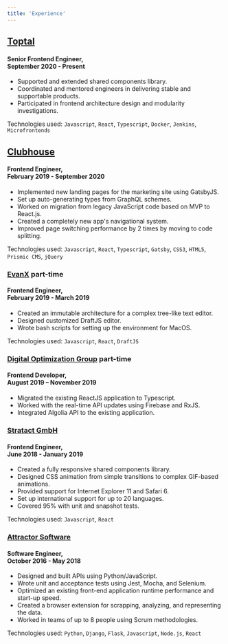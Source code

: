 ```yaml
---
title: 'Experience'
---
```


## <a href="https://toptal.com" target="_blank" rel="noopener noreferrer">Toptal</a>

#### Senior Frontend Engineer,<br/>September 2020 - Present

- Supported and extended shared components library.
- Coordinated and mentored engineers in delivering stable and supportable products.
- Participated in frontend architecture design and modularity investigations.

Technologies used: `Javascript`, `React`, `Typescript`, `Docker`, `Jenkins`, `Microfrontends`

## <a href="https://clubhouse.io" target="_blank" rel="noopener noreferrer">Clubhouse</a>

#### Frontend Engineer,<br/>February 2019 - September 2020

- Implemented new landing pages for the marketing site using GatsbyJS.
- Set up auto-generating types from GraphQL schemes.
- Worked on migration from legacy JavaScript code based on MVP to React.js.
- Created a completely new app's navigational system.
- Improved page switching performance by 2 times by moving to code splitting.

Technologies used: `Javascript`, `React`, `Typescript`, `Gatsby`, `CSS3`, `HTML5`, `Prismic CMS`, `jQuery`

### <a href="https://www.linkedin.com/company/evanx/" target="_blank" rel="noopener noreferrer">EvanX</a> <span class="sticker">part-time</span>

#### Frontend Engineer,<br/>February 2019 - March 2019

- Created an immutable architecture for a complex tree-like text editor.
- Designed customized DraftJS editor.
- Wrote bash scripts for setting up the environment for MacOS.

Technologies used: `Javascript`, `React`, `DraftJS`

### <a href="https://www.digitaloptgroup.com/" target="_blank" rel="noopener noreferrer">Digital Optimization Group</a> <span class="sticker">part-time</span>

#### Frontend Developer,<br/>August 2019 – November 2019

- Migrated the existing ReactJS application to Typescript.
- Worked with the real-time API updates using Firebase and RxJS.
- Integrated Algolia API to the existing application.

### <a href="https://www.linkedin.com/company/stratact/" target="_blank" rel="noopener noreferrer">Stratact GmbH</a>

#### Frontend Engineer,<br/>June 2018 - January 2019

- Created a fully responsive shared components library.
- Designed CSS animation from simple transitions to complex GIF-based animations.
- Provided support for Internet Explorer 11 and Safari 6.
- Set up international support for up to 20 languages.
- Covered 95% with unit and snapshot tests.

Technologies used: `Javascript`, `React`

### <a href="https://www.attractor-software.com/" target="_blank" rel="noopener noreferrer">Attractor Software</a>

#### Software Engineer,<br/>October 2016 - May 2018

- Designed and built APIs using Python/JavaScript.
- Wrote unit and acceptance tests using Jest, Mocha, and Selenium.
- Optimized an existing front-end application runtime performance and start-up speed.
- Created a browser extension for scrapping, analyzing, and representing the data.
- Worked in teams of up to 8 people using Scrum methodologies.

Technologies used: `Python`, `Django`, `Flask`, `Javascript`, `Node.js`, `React`

